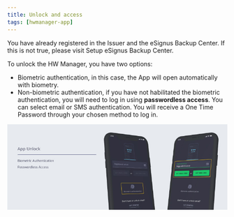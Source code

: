 ```yaml
---
title: Unlock and access
tags: [hwmanager-app]
---
```


You have already registered in the Issuer and the eSignus Backup Center. If this is not true, please visit Setup eSignus Backup Center.

To unlock the HW Manager, you have two options:

- Biometric authentication, in this case, the App will open automatically with biometry.
- Non-biometric authentication, if you have not habilitated the biometric authentication, you will need to log in using **passwordless access**. You can select email or SMS authentication. You will receive a One Time Password through your chosen method to log in.

![HASHWallet Manager unlock and access](/assets/img/Unlock%20and%20access.jpg)